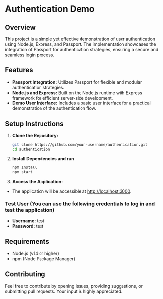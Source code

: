 # Authentication Demo

## Overview

This project is a simple yet effective demonstration of user authentication using Node.js, Express, and Passport. The implementation showcases the integration of Passport for authentication strategies, ensuring a secure and seamless login process.

## Features

- **Passport Integration:** Utilizes Passport for flexible and modular authentication strategies.
- **Node.js and Express:** Built on the Node.js runtime with Express framework for efficient server-side development.
- **Demo User Interface:** Includes a basic user interface for a practical demonstration of the authentication flow.

## Setup Instructions

1. **Clone the Repository:**

   ```bash
   git clone https://github.com/your-username/authentication.git
   cd authentication
   ```

2. **Install Dependencies and run**

   ```bash
   npm install
   npm start
   ```

3. **Access the Application:**

- The application will be accessible at <http://localhost:3000>.

### **Test User** (You can use the following credentials to log in and test the application)

- **Username:** test
- **Password:** test

## Requirements

- Node.js (v14 or higher)
- npm (Node Package Manager)

## Contributing

Feel free to contribute by opening issues, providing suggestions, or submitting pull requests. Your input is highly appreciated.
